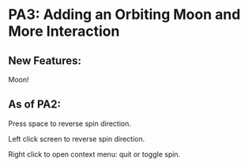 PA3: Adding an Orbiting Moon and More Interaction
========================================

New Features:
---------------------

Moon!


As of PA2:
---------------------

Press space to reverse spin direction.

Left click screen to reverse spin direction.

Right click to open context menu: quit or toggle spin.
